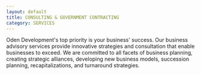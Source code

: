 ```yaml
---
layout: default
title: CONSULTING & GOVERNMENT CONTRACTING
category: SERVICES
---
```


Oden Development's top priority is your business' success. Our business advisory services provide innovative strategies and consultation that enable businesses to exceed. We are committed to all facets of business planning, creating strategic alliances, developing new business models, succession planning, recapitalizations, and turnaround strategies. 